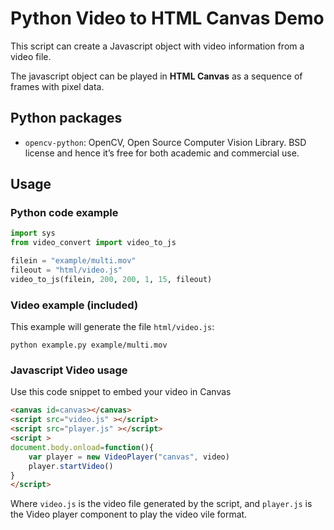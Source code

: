 # Python Video to HTML Canvas Demo

This script can create a Javascript object with video information from a video file.

The javascript object can be played in **HTML Canvas** as a sequence of frames with pixel data.


## Python packages

* `opencv-python`: OpenCV, Open Source Computer Vision Library. BSD license and hence it’s free for both academic and commercial use.

## Usage

### Python code example

```python
import sys
from video_convert import video_to_js

filein = "example/multi.mov"
fileout = "html/video.js"
video_to_js(filein, 200, 200, 1, 15, fileout)
```

### Video example (included)

This example will generate the file `html/video.js`:

`python example.py example/multi.mov`



### Javascript Video usage


Use this code snippet to embed your video in Canvas

```html
<canvas id=canvas></canvas>    
<script src="video.js" ></script>
<script src="player.js" ></script>
<script >
document.body.onload=function(){ 
    var player = new VideoPlayer("canvas", video)
    player.startVideo()
}
</script>
```

Where `video.js` is the video file generated by the script, and `player.js` is the Video player component to play the video vile format.

